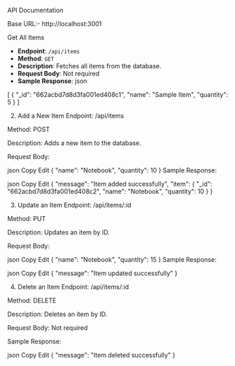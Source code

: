  API Documentation

 Base URL:- http://localhost:3001




 Get All Items

- **Endpoint**: `/api/items`
- **Method**: `GET`
- **Description**: Fetches all items from the database.
- **Request Body**: Not required
- **Sample Response**:
json


[
  {
    "_id": "662acbd7d8d3fa001ed408c1",
    "name": "Sample Item",
    "quantity": 5
  }
]





2. Add a New Item
Endpoint: /api/items

Method: POST

Description: Adds a new item to the database.

Request Body:

json
Copy
Edit
{
  "name": "Notebook",
  "quantity": 10
}
Sample Response:

json
Copy
Edit
{
  "message": "Item added successfully",
  "item": {
    "_id": "662acbd7d8d3fa001ed408c2",
    "name": "Notebook",
    "quantity": 10
  }
}






3. Update an Item
Endpoint: /api/items/:id

Method: PUT

Description: Updates an item by ID.

Request Body:

json
Copy
Edit
{
  "name": "Notebook",
  "quantity": 15
}
Sample Response:

json
Copy
Edit
{
  "message": "Item updated successfully"
}






4. Delete an Item
Endpoint: /api/items/:id

Method: DELETE

Description: Deletes an item by ID.

Request Body:  Not required

Sample Response:

json
Copy
Edit
{
  "message": "Item deleted successfully"
}
